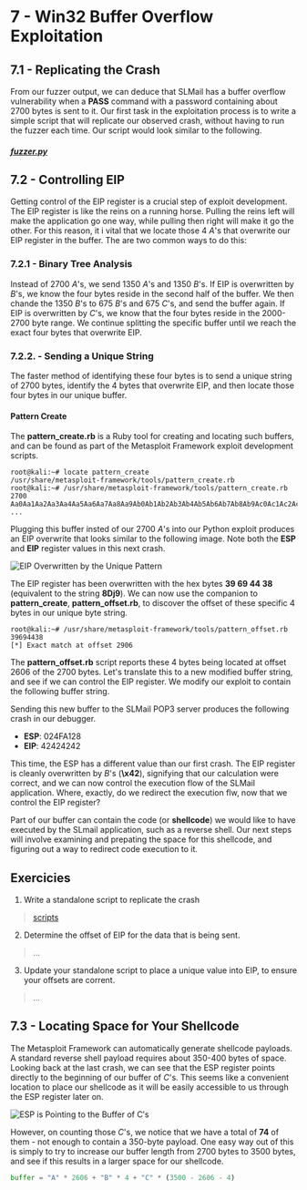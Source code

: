 # 7 - Win32 Buffer Overflow Exploitation

## 7.1 - Replicating the Crash

From our fuzzer output, we can deduce that SLMail has a buffer overflow vulnerability when a **PASS** command with a password containing about 2700 bytes is sent to it. Our first task in the exploitation process is to write a simple script that will replicate our observed crash, without having to run the fuzzer each time. Our script would look similar to the following.

##### [fuzzer.py]()

## 7.2 - Controlling EIP

Getting control of the EIP register is a crucial step of exploit development. The EIP register is like the reins on a running horse. Pulling the reins left will make the application go one way, while pulling then right will make it go the other. For this reason, it i vital that we locate those 4 *A*'s that overwrite our EIP register in the buffer. The are two common ways to do this:

### 7.2.1 - Binary Tree Analysis

Instead of 2700 *A*'s, we send 1350 *A*'s and 1350 *B*'s. If EIP is overwritten by *B*'s, we know the four bytes reside in the second half of the buffer. We then chande the 1350 *B*'s to 675 *B*'s and 675 *C*'s, and send the buffer again. If EIP is overwritten by *C*'s, we know that the four bytes reside in the 2000-2700 byte range. We continue splitting the specific buffer until we reach the exact four bytes that overwrite EIP.

### 7.2.2. - Sending a Unique String

The faster method of identifying these four bytes is to send a unique string of 2700 bytes, identify the 4 bytes that overwrite EIP, and then locate those four bytes in our unique buffer.

#### **Pattern Create**

The **pattern_create.rb** is a Ruby tool for creating and locating such buffers, and can be found as part of the Metasploit Framework exploit development scripts.

```
root@kali:~# locate pattern_create
/usr/share/metasploit-framework/tools/pattern_create.rb
root@kali:~# /usr/share/metasploit-framework/tools/pattern_create.rb 2700
Aa0Aa1Aa2Aa3Aa4Aa5Aa6Aa7Aa8Aa9Ab0Ab1Ab2Ab3Ab4Ab5Ab6Ab7Ab8Ab9Ac0Ac1Ac2Ac3A	
...
```

Plugging this buffer insted of our 2700 *A*'s into our Python exploit produces an EIP overwrite that looks similar to the following image. Note both the  **ESP** and **EIP** register values in this next crash.

![ EIP  Overwritten  by  the  Unique  Pattern](https://image.ibb.co/cYS5C7/01.png)

The EIP register has been overwritten with the hex bytes **39 69 44 38** (equivalent to the string **8Dj9**). We can now use the companion to **pattern_create**, **pattern_offset.rb**, to discover the offset of these specific 4 bytes in our unique byte string.

```
root@kali:~# /usr/share/metasploit-framework/tools/pattern_offset.rb 39694438
[*] Exact match at offset 2906
```

The **pattern_offset.rb** script reports these 4 bytes being located at offset 2606 of the 2700 bytes. Let's translate this to a new modified buffer string, and see if we can control the EIP register. We modify our exploit to contain the following buffer string.

Sending this new buffer to the SLMail POP3 server produces the following crash in our debugger.

* **ESP**: 024FA128
* **EIP**: 42424242

This time, the ESP has a different value than our first crash. The EIP register is cleanly overwritten by *B*'s (**\x42**), signifying that our calculation were correct, and we can now control the execution flow of the SLMail application. Where, exactly, do we redirect the execution flw, now that we control the EIP register?

Part of our buffer can contain the code (or **shellcode**) we would like to have executed by the SLmail application, such as a reverse shell. Our next steps will involve examining and prepating the space for this shellcode, and figuring out a way to redirect code execution to it.

## Exercicies

1. Write a standalone script to replicate the crash

> [scripts](https://github.com/cdojo/OSCP/tree/master/07-Win32%20Buffer%20Overflow%20Exploitation/scripts)

2. Determine the offset of EIP for the data that is being sent.

> ...

3. Update your standalone script to place a unique value into EIP, to ensure your offsets are corrent.

> ...

## 7.3 - Locating Space for Your Shellcode

The Metasploit Framework can automatically generate shellcode payloads. A standard reverse shell payload requires about 350-400 bytes of space. Looking back at the last crash, we can see that the ESP register points directly to the beginning of our buffer of *C*'s. This seems like a convenient location to place our shellcode as it will be easily accessible to us through the ESP register later on.

![ESP is Pointing to the Buffer of Cʹs](https://image.ibb.co/gMLLen/02.png)

However, on counting those *C*'s, we notice that we have a total of **74** of them - not enough to contain a 350-byte payload. One easy way out of this is simply to try to increase our buffer length from 2700 bytes to 3500 bytes, and see if this results in a larger space for our shellcode.

```python
buffer = "A" * 2606 + "B" * 4 + "C" * (3500 - 2606 - 4)
```